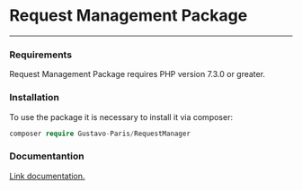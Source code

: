 # Request Management Package

<hr>

### Requirements
Request Management Package requires PHP version 7.3.0 or greater.

### Installation

To use the package it is necessary to install it via composer:
```php
composer require Gustavo-Paris/RequestManager
```

### Documentantion

[Link documentation.](https://github.com/Gustavo-Paris/RequestManager/blob/master/docs/README.md)